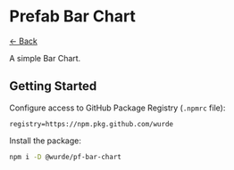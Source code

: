 # Prefab Bar Chart

[<- Back](../../README.md)

A simple Bar Chart.

## Getting Started

Configure access to GitHub Package Registry (`.npmrc` file):

```
registry=https://npm.pkg.github.com/wurde
```

Install the package:

```bash
npm i -D @wurde/pf-bar-chart
```
